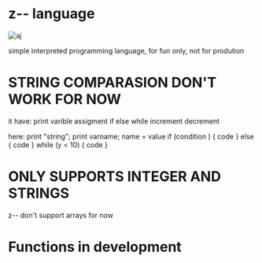 # z-- language
![aj](https://github.com/user-attachments/assets/b7cf8be6-78d4-4b9d-8fb4-2549e1e7c888)

simple interpreted programming language, for fun only, not for prodution


# STRING COMPARASION DON'T WORK FOR NOW
it have:
print
varible assigment
if
else
while
increment
decrement

here:
print "string";
print varname;
name = value
if (condition ) {
  code
}
else {
 code
}
while (y < 10) {
    code
}
# ONLY SUPPORTS INTEGER AND STRINGS
z-- don't support arrays for now



# Functions in development